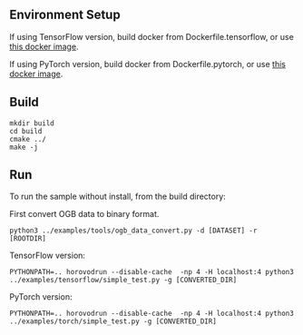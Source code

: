 ## Environment Setup

If using TensorFlow version, build docker from Dockerfile.tensorflow, or use [this docker image](nvcr.io/nvidian/sae/ydx_whole_graph:v0.3).

If using PyTorch version, build docker from Dockerfile.pytorch, or use [this docker image](nvcr.io/nvidian/sae/ydx_whole_graph_pytorch:v0.3).

## Build

```
mkdir build
cd build
cmake ../
make -j
```

## Run

To run the sample without install, from the build directory:

First convert OGB data to binary format.
```
python3 ../examples/tools/ogb_data_convert.py -d [DATASET] -r [ROOTDIR]
```

TensorFlow version:
```
PYTHONPATH=.. horovodrun --disable-cache  -np 4 -H localhost:4 python3 ../examples/tensorflow/simple_test.py -g [CONVERTED_DIR]
```
PyTorch version:
```
PYTHONPATH=.. horovodrun --disable-cache  -np 4 -H localhost:4 python3 ../examples/torch/simple_test.py -g [CONVERTED_DIR]
```

